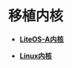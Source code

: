 # 移植内核<a name="ZH-CN_TOPIC_0000001105566322"></a>

-   **[LiteOS-A内核](porting-smallchip-kernel-a.md)**  

-   **[Linux内核](porting-smallchip-kernel-linux.md)**  


